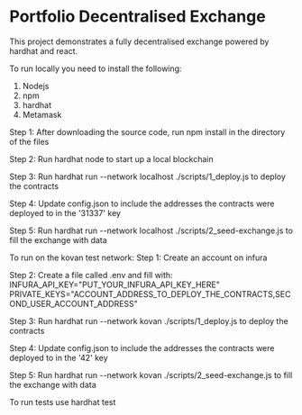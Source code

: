 # Portfolio Decentralised Exchange

This project demonstrates a fully decentralised exchange powered by hardhat and react.

To run locally you need to install the following:
1. Nodejs
2. npm
3. hardhat
4. Metamask

Step 1:
After downloading the source code, run npm install in the directory of the files

Step 2:
Run hardhat node to start up a local blockchain

Step 3:
Run hardhat run --network localhost ./scripts/1_deploy.js to deploy the contracts

Step 4:
Update config.json to include the addresses the contracts were deployed to in the '31337' key

Step 5:
Run hardhat run --network localhost ./scripts/2_seed-exchange.js to fill the exchange with data

To run on the kovan test network:
Step 1:
Create an account on infura

Step 2:
Create a file called .env and fill with:
INFURA_API_KEY="PUT_YOUR_INFURA_API_KEY_HERE"
PRIVATE_KEYS="ACCOUNT_ADDRESS_TO_DEPLOY_THE_CONTRACTS,SECOND_USER_ACCOUNT_ADDRESS"

Step 3:
Run hardhat run --network kovan ./scripts/1_deploy.js to deploy the contracts

Step 4:
Update config.json to include the addresses the contracts were deployed to in the '42' key

Step 5:
Run hardhat run --network kovan ./scripts/2_seed-exchange.js to fill the exchange with data

To run tests use hardhat test
